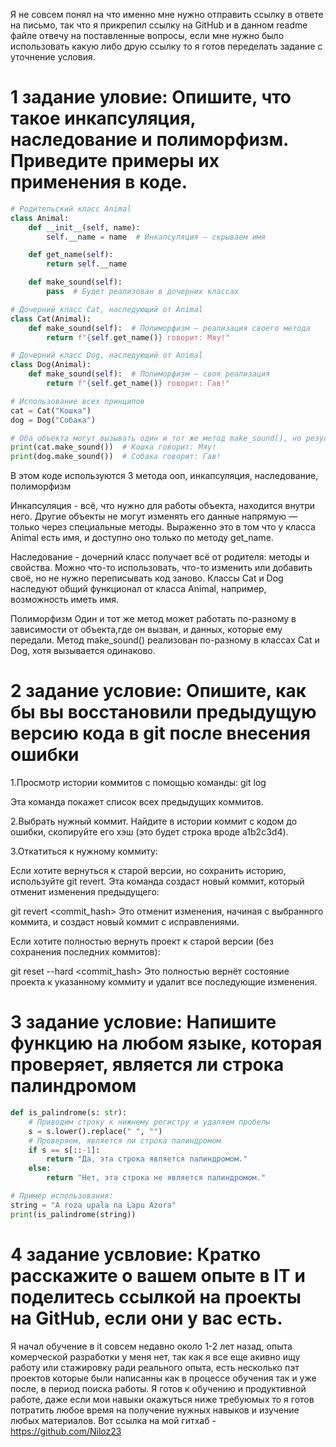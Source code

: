 Я не совсем понял на что именно мне нужно отправить ссылку в ответе на письмо, так что я прикрепил ссылку на GitHub и в данном readme файле отвечу на поставленные вопросы, если мне нужно было использовать какую либо друю ссылку то я готов переделать задание с уточнение условия.
# 1 задание уловие: Опишите, что такое инкапсуляция, наследование и полиморфизм. Приведите примеры их применения в коде.
```python
# Родительский класс Animal
class Animal:
    def __init__(self, name):
        self.__name = name  # Инкапсуляция — скрываем имя

    def get_name(self):
        return self.__name

    def make_sound(self):
        pass  # Будет реализован в дочерних классах

# Дочерний класс Cat, наследующий от Animal
class Cat(Animal):
    def make_sound(self):  # Полиморфизм — реализация своего метода
        return f"{self.get_name()} говорит: Мяу!"

# Дочерний класс Dog, наследующий от Animal
class Dog(Animal):
    def make_sound(self):  # Полиморфизм — своя реализация
        return f"{self.get_name()} говорит: Гав!"

# Использование всех принципов
cat = Cat("Кошка")
dog = Dog("Собака")

# Оба объекта могут вызывать один и тот же метод make_sound(), но результат разный
print(cat.make_sound())  # Кошка говорит: Мяу!
print(dog.make_sound())  # Собака говорит: Гав!
```

В этом коде используются 3 метода ооп, инкапсуляция, наследование, полиморфизм

Инкапсуляция - всё, что нужно для работы объекта, находится внутри него. Другие объекты не могут изменять его данные напрямую — только через специальные методы.
Выраженно это в том что у класса Animal есть имя, и доступно оно только по методу get_name.

Наследование - дочерний класс получает всё от родителя: методы и свойства. Можно что-то использовать, что-то изменить или добавить своё, но не нужно переписывать код заново.
Классы Cat и Dog наследуют общий функционал от класса Animal, например, возможность иметь имя.

Полиморфизм Один и тот же метод может работать по-разному в зависимости от объекта,где он вызван, и данных, которые ему передали.
Метод make_sound() реализован по-разному в классах Cat и Dog, хотя вызывается одинаково.


# 2 задание условие: Опишите, как бы вы восстановили предыдущую версию кода в git после внесения ошибки

1.Просмотр истории коммитов с помощью команды:
git log

Эта команда покажет список всех предыдущих коммитов.

2.Выбрать нужный коммит. Найдите в истории коммит с кодом до ошибки, скопируйте его хэш (это будет строка вроде a1b2c3d4).

3.Откатиться к нужному коммиту:

Если хотите вернуться к старой версии, но сохранить историю, используйте git revert. Эта команда создаст новый коммит, который отменит изменения предыдущего:

git revert <commit_hash>
Это отменит изменения, начиная с выбранного коммита, и создаст новый коммит с исправлениями.

Если хотите полностью вернуть проект к старой версии (без сохранения последних коммитов):

git reset --hard <commit_hash>
Это полностью вернёт состояние проекта к указанному коммиту и удалит все последующие изменения.


# 3 задание условие: Напишите функцию на любом языке, которая проверяет, является ли строка палиндромом
```python
def is_palindrome(s: str):
    # Приводим строку к нижнему регистру и удаляем пробелы
    s = s.lower().replace(" ", "")
    # Проверяем, является ли строка палиндромом
    if s == s[::-1]:
        return "Да, эта строка является палиндромом."
    else:
        return "Нет, эта строка не является палиндромом."

# Пример использования:
string = "A roza upala na Lapu Azora"
print(is_palindrome(string))
```
# 4 задание усвловие: Кратко расскажите о вашем опыте в IT и поделитесь ссылкой на проекты на GitHub, если они у вас есть.
Я начал обучение в it совсем недавно около 1-2 лет назад, опыта комерческой разработки у меня нет, так как я все еще акивно ищу работу или стажировку ради реального опыта,
есть несколько пэт проектов которые были написанны как в процессе обучения так и уже после, в период поиска работы. Я готов к обучению и продуктивной работе,
даже если мои навыки окажуться ниже требуюмых то я готов потратить любое время на получение нужных навыков и изучение любых материалов.
Вот ссылка на мой гитхаб - https://github.com/Niloz23


